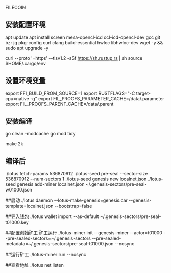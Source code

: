 FILECOIN


## 安装配置环境

apt update
apt install screen mesa-opencl-icd ocl-icd-opencl-dev gcc git bzr jq pkg-config curl clang build-essential hwloc libhwloc-dev wget -y && sudo apt upgrade -y


curl --proto '=https' --tlsv1.2 -sSf https://sh.rustup.rs | sh
source $HOME/.cargo/env


## 设置环境变量

export FFI_BUILD_FROM_SOURCE=1 
export RUSTFLAGS="-C target-cpu=native -g"
export FIL_PROOFS_PARAMETER_CACHE=/data/.parameter 
export FIL_PROOFS_PARENT_CACHE=/data/.parent

## 安装编译

go clean -modcache
go mod tidy  

make 2k


## 编译后

./lotus fetch-params 536870912
./lotus-seed pre-seal --sector-size 536870912 --num-sectors 1
./lotus-seed genesis new localnet.json 
./lotus-seed genesis add-miner localnet.json ~/.genesis-sectors/pre-seal-w01000.json



##启动
./lotus daemon --lotus-make-genesis=genesis.car --genesis-template=localnet.json --bootstrap=false


##导入钱包
./lotus wallet import --as-default ~/.genesis-sectors/pre-seal-t01000.key


##配置创始矿工 矿工运行
./lotus-miner init --genesis-miner --actor=t01000 --pre-sealed-sectors=~/.genesis-sectors --pre-sealed-metadata=~/.genesis-sectors/pre-seal-t01000.json --nosync


##运行矿工
./lotus-miner run --nosync


##查看地址
./lotus net listen